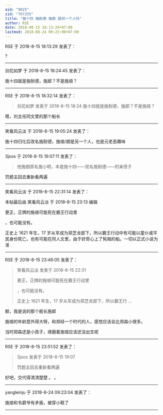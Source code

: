 ```yaml
---
aid: "9025"
zid: "767255"
title: "施十四 施耐德 施朗 是同一个人吗"
author: RSE
date: 2018-08-15 18:13:29+07:00
lastmod: 2018-08-24 09:23:00+07:00
---
```


RSE 于 2018-8-15 18:13:29 发表了：

?

---

剑花如梦 于 2018-8-15 18:24:45 发表了：

施十四就是施耐德，施郎？不是施琅？

---

RSE 于 2018-8-15 18:32:14 发表了：

> 剑花如梦 发表于 2018-8-15 18:24 施十四就是施耐德，施郎？不是施琅？

嗯，刘主任同文里的那个船长

---

笑看风云淡 于 2018-8-15 19:05:24 发表了：

施十四归化后改名施耐德，施琅/朗是另一个人，也是元老恶趣味

---

3jsos 于 2018-8-15 19:07:11 发表了：

> 他施朗原名施小明，本是施十四——现名施耐德——的亲侄子

罚题主回去重新看两遍

---

笑看风云淡 于 2018-8-15 22:31:14 发表了：

本帖最后由 笑看风云淡 于 2018-8-15 23:13 编辑

更正，正牌的施琅可能死在霸王行动里

，也可能没有。

正史上 1621 年生，17 岁从军成为郑芝龙部下，所以霸王行动中有可能以童仆或平民身份死亡。也有可能在同人文里，由于好奇心上了髡贼的船。一切以正式小说为准

---

RSE 于 2018-8-15 23:46:05 发表了：

> 笑看风云淡 发表于 2018-8-15 22:31
>
> 更正，正牌的施琅可能死在霸王行动里
>
> ，也可能没有。
>
> 正史上 1621 年生，17 岁从军成为郑芝龙部下，所以霸王行 ...

额，我是说的那个舰长施郎

施琅的年龄意外得大呀，和郑经一个时代的人，感觉应该会比郑森小很多。

当时郑森还是小孩子，琢磨着施琅应该还没出生呢

---

RSE 于 2018-8-15 23:51:52 发表了：

> 3jsos 发表于 2018-8-15 19:07
>
> 罚题主回去重新看两遍

好吧，交代得清清楚楚 。 。

---

yangleinju 于 2018-8-24 09:23:04 发表了：

施琅和韦爵爷有矛盾，被穿小鞋了

---
